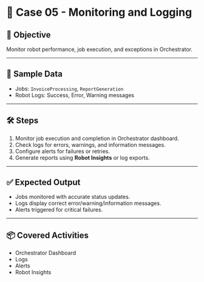 # 📘 Case 05 - Monitoring and Logging

## 🎯 Objective
Monitor robot performance, job execution, and exceptions in Orchestrator.

---

## 📝 Sample Data
- Jobs: `InvoiceProcessing`, `ReportGeneration`  
- Robot Logs: Success, Error, Warning messages  

---

## 🛠️ Steps
1. Monitor job execution and completion in Orchestrator dashboard.  
2. Check logs for errors, warnings, and information messages.  
3. Configure alerts for failures or retries.  
4. Generate reports using **Robot Insights** or log exports.  

---

## ✅ Expected Output
- Jobs monitored with accurate status updates.  
- Logs display correct error/warning/information messages.  
- Alerts triggered for critical failures.  

---

## 📦 Covered Activities
- Orchestrator Dashboard  
- Logs  
- Alerts  
- Robot Insights
